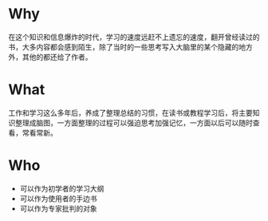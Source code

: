 # Why
在这个知识和信息爆炸的时代，学习的速度远赶不上遗忘的速度，翻开曾经读过的书，大多内容都会感到陌生，除了当时的一些思考写入大脑里的某个隐藏的地方外，其他的都还给了作者。

# What
工作和学习这么多年后，养成了整理总结的习惯，在读书或教程学习后，将主要知识整理成脑图，一方面整理的过程可以强迫思考加强记忆，一方面以后可以随时查看，常看常新。

# Who
- 可以作为初学者的学习大纲
- 可以作为使用者的手边书
- 可以作为专家批判的对象
